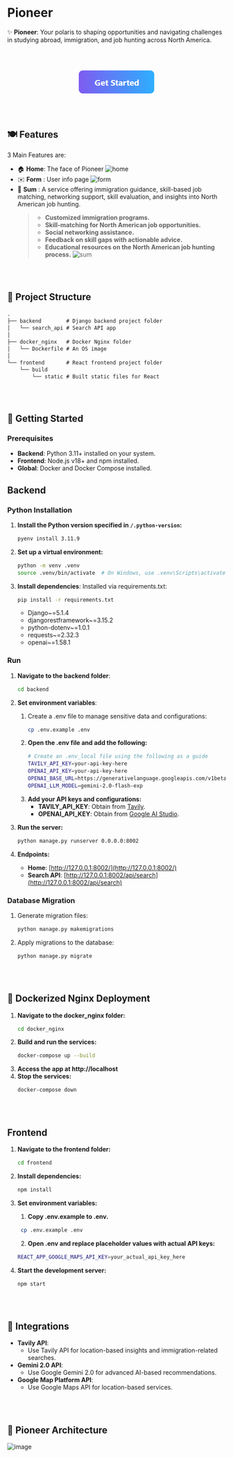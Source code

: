 # Pioneer

✨ **Pioneer**: Your polaris to shaping opportunities and navigating challenges in studying abroad, immigration, and job hunting across North America.

<br></br>

<p align="center">
  <a href="https://katechackers.com/">
    <img src="\frontend\build\static\images\demo.png"/>
  </a>
</p>

<br></br>

## 🍽️ Features
3 Main Features are:
- 🏠 **Home**: The face of Pioneer
  ![home](https://github.com/user-attachments/assets/4f173461-1003-47b1-8491-0712b9e2af14)
- ✉️ **Form** : User info page
  ![form](https://github.com/user-attachments/assets/394e9eea-d0f4-43e2-b852-9dc8f70bf487)
- 📜 **Sum** : A service offering immigration guidance, skill-based job matching, networking support, skill evaluation, and insights into North American job hunting.
    > - **Customized immigration programs.**
    > - **Skill-matching for North American job opportunities.**
    > - **Social networking assistance.**
    > - **Feedback on skill gaps with actionable advice.**
    > - **Educational resources on the North American job hunting process.**
    ![sum](https://github.com/user-attachments/assets/d3c38bb2-1113-4f0d-91ee-3a85176adbfd)

<br></br>

## 📂 Project Structure

```
.
├── backend        # Django backend project folder
│   └── search_api # Search API app
│
├── docker_nginx   # Docker Nginx folder
│   └── Dockerfile # An OS image
│
└── frontend       # React frontend project folder
    └── build
        └── static # Built static files for React
```

<br></br>

## 🚀 Getting Started

### Prerequisites
- **Backend**: Python 3.11+ installed on your system.
- **Frontend**: Node.js v18+ and npm installed.
- **Global**: Docker and Docker Compose installed.

## Backend

### Python Installation

1. **Install the Python version specified in `/.python-version`:**
   ```bash
   pyenv install 3.11.9
   ```

2. **Set up a virtual environment:**
   ```bash
   python -m venv .venv
   source .venv/bin/activate  # On Windows, use .venv\Scripts\activate
   ```

3. **Install dependencies**: Installed via requirements.txt:
    ```bash
    pip install -r requirements.txt
    ```
    - Django~=5.1.4
    - djangorestframework~=3.15.2
    - python-dotenv~=1.0.1
    - requests~=2.32.3
    - openai~=1.58.1

### Run


1. **Navigate to the backend folder**:
   ```bash
   cd backend
   ```
2. **Set environment variables**:
   1. Create a .env file to manage sensitive data and configurations:
       ```bash
       cp .env.example .env
       ```
   2. **Open the .env file and add the following:**
      ```bash
      # Create an .env_local file using the following as a guide
      TAVILY_API_KEY=your-api-key-here
      OPENAI_API_KEY=your-api-key-here
      OPENAI_BASE_URL=https://generativelanguage.googleapis.com/v1beta/openai/
      OPENAI_LLM_MODEL=gemini-2.0-flash-exp
      ```
   3. **Add your API keys and configurations:**
       - **TAVILY_API_KEY**: Obtain from [Tavily](https://tavily.com/).
       - **OPENAI_API_KEY**: Obtain from [Google AI Studio](https://aistudio.google.com/apikey).

3. **Run the server:**
   ```bash
   python manage.py runserver 0.0.0.0:8002
   ```

4. **Endpoints:**
   - **Home**: [http://127.0.0.1:8002/](http://127.0.0.1:8002/)
   - **Search API**: [http://127.0.0.1:8002/api/search](http://127.0.0.1:8002/api/search)
### Database Migration

1. Generate migration files:
   ```bash
   python manage.py makemigrations
   ```

2. Apply migrations to the database:
   ```bash
   python manage.py migrate
   ```

<br></br>

## 🐋 Dockerized Nginx Deployment

1. **Navigate to the docker_nginx folder:**
    ```bash
    cd docker_nginx
    ```
2. **Build and run the services:**
    ```bash
    docker-compose up --build
    ```
3. **Access the app at http://localhost**
4. **Stop the services:**
   ```bash
   docker-compose down
   ```

<br></br>

## Frontend

1. **Navigate to the frontend folder:**
   ```bash
   cd frontend
   ```

2. **Install dependencies:**
   ```bash
   npm install
   ```

3. **Set environment variables:**
    1. **Copy .env.example to .env.**
      ```bash
       cp .env.example .env
      ```
    2. **Open .env and replace placeholder values with actual API keys:**
      ```bash
      REACT_APP_GOOGLE_MAPS_API_KEY=your_actual_api_key_here
      ```

4. **Start the development server:**
   ```bash
   npm start
   ```

<br></br>

## 🤖 Integrations

- **Tavily API**:
  - Use Tavily API for location-based insights and immigration-related searches.
- **Gemini 2.0 API**:
  - Use Google Gemini 2.0 for advanced AI-based recommendations.
- **Google Map Platform API**:
  - Use Google Maps API for location-based services.

<br></br>

## 📐 Pioneer Architecture
![image](https://github.com/user-attachments/assets/969540ce-5102-4edb-b7be-516bfee6641a)
